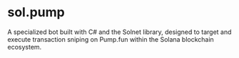 # sol.pump
A specialized bot built with C# and the Solnet library, designed to target and execute transaction sniping on Pump.fun within the Solana blockchain ecosystem.
